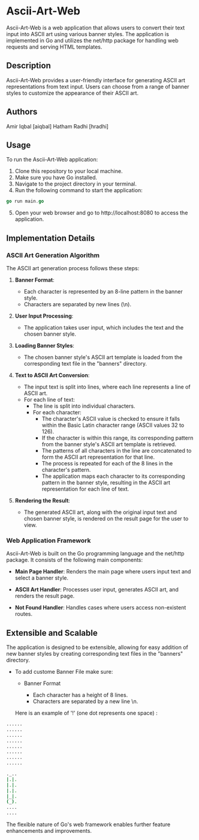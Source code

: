 # Ascii-Art-Web

Ascii-Art-Web is a web application that allows users to convert their text input into ASCII art using various banner styles. The application is implemented in Go and utilizes the net/http package for handling web requests and serving HTML templates.

## Description

Ascii-Art-Web provides a user-friendly interface for generating ASCII art representations from text input. Users can choose from a range of banner styles to customize the appearance of their ASCII art.

## Authors

Amir Iqbal [aiqbal]
Hatham Radhi [hradhi]

## Usage

To run the Ascii-Art-Web application:

1. Clone this repository to your local machine.
2. Make sure you have Go installed.
3. Navigate to the project directory in your terminal.
4. Run the following command to start the application:
```go
go run main.go
```


5. Open your web browser and go to http://localhost:8080 to access the application.

## Implementation Details
### ASCII Art Generation Algorithm

The ASCII art generation process follows these steps:

1. **Banner Format**:
   - Each character is represented by an 8-line pattern in the banner style.
   - Characters are separated by new lines (\n).

2. **User Input Processing**:
   - The application takes user input, which includes the text and the chosen banner style.

3. **Loading Banner Styles**:
   - The chosen banner style's ASCII art template is loaded from the corresponding text file in the "banners" directory.

4. **Text to ASCII Art Conversion**:
   - The input text is split into lines, where each line represents a line of ASCII art.
   - For each line of text:
     - The line is split into individual characters.
     - For each character:
       - The character's ASCII value is checked to ensure it falls within the Basic Latin character range (ASCII values 32 to 126).
       - If the character is within this range, its corresponding pattern from the banner style's ASCII art template is retrieved.
       - The patterns of all characters in the line are concatenated to form the ASCII art representation for that line.
       - The process is repeated for each of the 8 lines in the character's pattern.
       - The application maps each character to its corresponding pattern in the banner style, resulting in the ASCII art representation for each line of text.

5. **Rendering the Result**:
   - The generated ASCII art, along with the original input text and chosen banner style, is rendered on the result page for the user to view.


### Web Application Framework

Ascii-Art-Web is built on the Go programming language and the net/http package. It consists of the following main components:

- **Main Page Handler**: Renders the main page where users input text and select a banner style.

- **ASCII Art Handler**: Processes user input, generates ASCII art, and renders the result page.

- **Not Found Handler**: Handles cases where users access non-existent routes.

## Extensible and Scalable

The application is designed to be extensible, allowing for easy addition of new banner styles by creating corresponding text files in the "banners" directory. 
- To add custome Banner File make sure:
  - Banner Format

    - Each character has a height of 8 lines.
    - Characters are separated by a new line \n.

  Here is an example of  '!' (one dot represents one space) :

```sh
......
......
......
......
......
......
......
......

._..
|.|.
|.|.
|.|.
|_|.
(_).
....
....
```
The flexible nature of Go's web framework enables further feature enhancements and improvements.
 